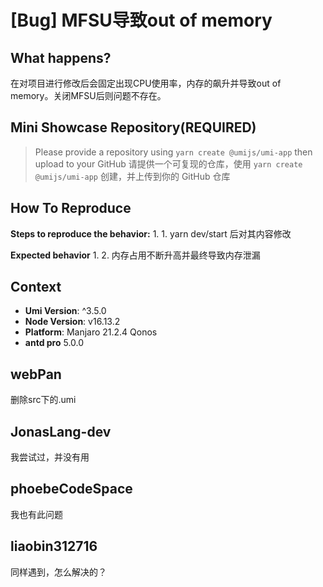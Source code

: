# [Bug] MFSU导致out of memory

<!--
⚠️ ⚠️ ⚠️ 注意：讨论和提问请到讨论区（https://github.com/umijs/umi/discussions），否则会被直接关掉。 ⚠️ ⚠️ ⚠️
-->
<!--
感谢您向我们反馈问题，为了高效的解决问题，我们期望你能提供以下信息：
-->

## What happens?

<!-- A clear and concise description of what the bug is. -->
<!-- 清晰的描述下遇到的问题。-->

在对项目进行修改后会固定出现CPU使用率，内存的飙升并导致out of memory。关闭MFSU后则问题不存在。

## Mini Showcase Repository(REQUIRED)

> Please provide a repository using `yarn create @umijs/umi-app` then upload to your GitHub 请提供一个可复现的仓库，使用 `yarn create @umijs/umi-app` 创建，并上传到你的 GitHub 仓库

<!-- 为节约大家的时间，无复现步骤的 ISSUE 会被关闭，提供之后再 REOPEN -->
<!-- https://github.com/YOUR_REPOSITORY_URL -->

## How To Reproduce

**Steps to reproduce the behavior:** 1. 1. yarn dev/start 后对其内容修改

**Expected behavior** 1. 2. 内存占用不断升高并最终导致内存泄漏

<!-- 请提供复现链接/步骤，错误日志以及相关配置 -->

## Context

- **Umi Version**: ^3.5.0
- **Node Version**: v16.13.2
- **Platform**: Manjaro 21.2.4 Qonos
- **antd pro** 5.0.0

## webPan

删除src下的.umi

## JonasLang-dev

我尝试过，并没有用

## phoebeCodeSpace

我也有此问题

## liaobin312716

同样遇到，怎么解决的？
